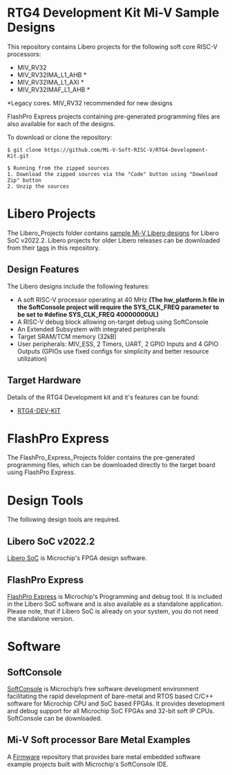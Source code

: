 # RTG4 Development Kit Mi-V Sample Designs

This repository contains Libero projects for the following soft core RISC-V processors:
* MIV_RV32
* MIV_RV32IMA_L1_AHB * 
* MIV_RV32IMA_L1_AXI * 
* MIV_RV32IMAF_L1_AHB *

\*Legacy cores. MIV_RV32 recommended for new designs

FlashPro Express projects containing pre-generated programming files are also available for each of the designs.

To download or clone the repository:

    $ git clone https://github.com/Mi-V-Soft-RISC-V/RTG4-Development-Kit.git

    $ Running from the zipped sources
    1. Download the zipped sources via the "Code" button using "Download Zip" button
    2. Unzip the sources


# Libero Projects
The Libero_Projects folder contains [sample Mi-V Libero designs](Libero_Projects) for Libero SoC v2022.2. Libero projects for older Libero releases can be downloaded from their [tags](https://github.com/Mi-V-Soft-RISC-V/RTG4-Development-Kit/releases) in this repository.

## Design Features
The Libero designs include the following features:
* A soft RISC-V processor operating at 40 MHz **(The hw_platform.h file in the SoftConsole project will require the SYS_CLK_FREQ parameter to be set to #define SYS_CLK_FREQ 40000000UL)**
* A RISC-V debug block allowing on-target debug using SoftConsole
* An Extended Subsystem with integrated peripherals
* Target SRAM/TCM memory (32kB)
* User peripherals: MIV_ESS, 2 Timers, UART, 2 GPIO Inputs and 4 GPIO Outputs (GPIOs use fixed configs for simplicity and better resource utilization)

## Target Hardware
Details of the RTG4 Development kit and it's features can be found:
* [RTG4-DEV-KIT](https://www.microsemi.com/product-directory/dev-kits-solutions/3865-rtg4-kits)

# FlashPro Express
The FlashPro_Express_Projects folder contains the pre-generated programming files, which can be downloaded directly to the target board using FlashPro Express.

# Design Tools
The following design tools are required.

## Libero SoC v2022.2
[Libero SoC](https://www.microsemi.com/products/fpga-soc/design-resources/design-software/libero-soc#downloads) is Microchip's FPGA design software.

## FlashPro Express
[FlashPro Express](http://www.microsemi.com/products/fpga-soc/design-resources/programming/flashpro#software) is Microchip's Programming and debug tool. It is included in the Libero SoC software and is also
available as a standalone application. Please note, that if Libero SoC is already on your system, you do not need
the standalone version.

# Software

## SoftConsole
[SoftConsole](https://www.microsemi.com/product-directory/design-tools/4879-softconsole) is Microchip’s free software development environment facilitating the rapid development of bare-metal and RTOS based C/C++ software for Microchip CPU and SoC based FPGAs. It provides development and debug support for all Microchip SoC FPGAs and 32-bit soft IP CPUs. SoftConsole can be downloaded.

## Mi-V Soft processor Bare Metal Examples
A [Firmware](https://mi-v-ecosystem.github.io/redirects/miv-soft/miv-rv32-bare-metal-examples.md)
repository that provides bare metal embedded software example projects built with Microchip's SoftConsole IDE.
